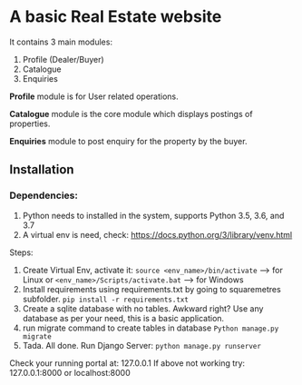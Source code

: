 # A basic **Real Estate website** 

It contains 3 main modules:
1. Profile (Dealer/Buyer)
2. Catalogue
3. Enquiries

**Profile** module is for User related operations.

**Catalogue** module is the core module which displays postings of properties.

**Enquiries** module to post enquiry for the property by the buyer.


## Installation

### Dependencies:

1. Python needs to installed in the system, supports Python 3.5, 3.6, and 3.7
2. A virtual env is need, check: https://docs.python.org/3/library/venv.html

Steps:
1. Create Virtual Env, activate it: `source <env_name>/bin/activate` --> for Linux or `<env_name>/Scripts/activate.bat` --> for Windows
2. Install requirements using requirements.txt by going to squaremetres subfolder. 
  `pip install -r requirements.txt`
3. Create a sqlite database with no tables. Awkward right? Use any database as per your need, this is a basic application.
4. run migrate command to create tables in database
  `Python manage.py migrate`
5. Tada. All done. Run Django Server:
  `python manage.py runserver`

Check your running portal at: 127.0.0.1
If above not working try: 127.0.0.1:8000 or localhost:8000

